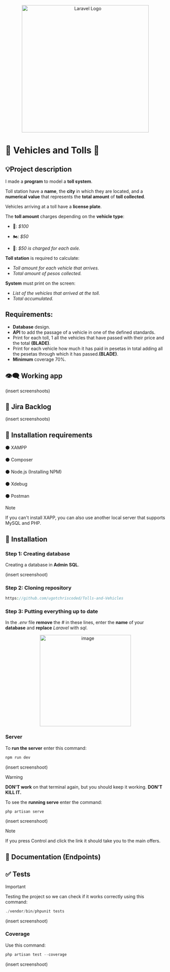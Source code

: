 <p align="center"><a href="https://laravel.com" target="_blank"><img src="https://raw.githubusercontent.com/laravel/art/master/logo-lockup/5%20SVG/2%20CMYK/1%20Full%20Color/laravel-logolockup-cmyk-red.svg" width="400" alt="Laravel Logo"></a></p>

# 🚧 Vehicles and Tolls 🚗

## :bulb:Project description

I made a **program** to model a **toll system**. 

Toll station have a **name**, the **city** in which they are located, and a **numerical value** that represents the **total amount** of **toll collected**.

Vehicles arriving at a toll have a **license plate**. 

The **toll amount** charges depending on the **vehicle type**:

- 🚗: *$100*

- 🏍: *$50*

- 🚚: *$50 is charged for each axle.*

**Toll station** is required to calculate:

- *Toll amount for each vehicle that arrives.*
- *Total amount of pesos collected.*

**System** must print on the screen:

- *List of the vehicles that arrived at the toll.* 
- *Total accumulated.*

## Requirements:

- **Database** design.
- **API** to add the passage of a vehicle in one of the defined standards.
- Print for each toll, 1 all the vehicles that have passed with their price and the total **(BLADE)**.
- Print for each vehicle how much it has paid in pesetas in total adding all the pesetas through which it has passed.**(BLADE)**.
- **Minimum** coverage 70%.

## :eye_speech_bubble: Working app

(insert screenshoots)

## :file_folder: Jira Backlog

(insert screenshoots)

## :paperclip: Installation requirements
:black_circle: XAMPP

:black_circle: Composer

:black_circle: Node.js (Installing NPM)

:black_circle: Xdebug 

:black_circle: Postman

> [!NOTE] 
If you can't install XAPP, you can also use another local server that supports MySQL and PHP.

## :scroll: Installation

### Step 1: Creating database

Creating a database in **Admin** **SQL**.

(insert screenshoot)

### Step 2: Cloning repository

```php
https://github.com/ugotchriscoded/Tolls-and-Vehicles
 ```

 ### Step 3: Putting everything up to date

In the *.env* file **remove** the *#* in these lines, enter the **name** of your **database** and **replace** *Laravel* with *sql*.

<p align="center"><img width="287" alt="image" src="https://github.com/user-attachments/assets/bdfec806-cdcc-4a05-a6bf-43a59cc7658e"></p>

### Server

To **run the server** enter this command:

```php
npm run dev
```

(insert screenshoot)

> [!WARNING]
> **DON'T work** on that terminal again, but you should keep it working. **DON'T KILL IT.**

To see the **running serve** enter the command:

```php
php artisan serve
```
(insert screenshoot)


> [!NOTE]
> If you press Control and click the link it should take you to the main offers.


## 📝 Documentation (Endpoints)

## :white_check_mark: Tests

> [!IMPORTANT]
>  Testing the project so we can check if it works correctly using this command:

```php
./vendor/bin/phpunit tests
```
(insert screenshoot)

### Coverage

Use this command:

```php
php artisan test --coverage
```

(insert screenshoot)

